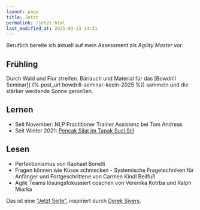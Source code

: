 ```yaml
---
layout: page
title: Jetzt
permalink: /jetzt.html
last_modified_at: 2025-03-23 14:21
---
```

Beruflich bereite ich aktuell auf mein Assessment als *Agility Master* vor.

## Frühling

Durch Wald und Flur streifen. Bärlauch und Material für das [Bowdrill Seminar](
{% post_url bowdrill-seminar-koeln-2025 %}) sammeln 
und die stärker werdende Sonne genießen.

## Lernen

- Seit November: NLP Practitioner Trainer Assistenz bei Tom Andreas
- Seit Winter 2021: [Pencak Silat im Tapak Suci Stil](/thema/pencak-silat/)

## Lesen

- Perfektionismus von Raphael Bonelli  
- Fragen können wie Küsse schmecken - 
Systemische Fragetechniken für Anfänger und Fortgeschrittene
von Carmen Kindl Beilfuß
- Agile Teams lösungsfokussiert coachen 
von Verenika Kotrba und Ralph Miarka

Das ist eine ["Jetzt Seite"](https://nownownow.com/about), 
inspiriert durch [Derek Sivers](https://sive.rs/).   
